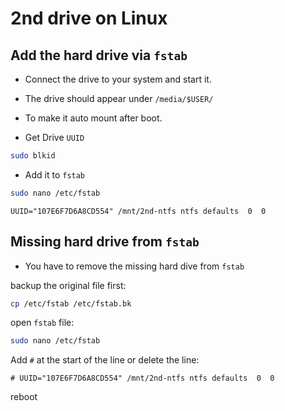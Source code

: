 # 2nd drive on Linux


## Add the hard drive via `fstab`

- Connect the drive to your system and start it.

- The drive should appear under `/media/$USER/`

- To make it auto mount after boot.

- Get Drive `UUID`

```sh
sudo blkid
```

- Add it to `fstab`

```sh
sudo nano /etc/fstab
```

```
UUID="107E6F7D6A8CD554" /mnt/2nd-ntfs ntfs defaults  0  0
```

## Missing hard drive from `fstab`

- You have to remove the missing hard dive from `fstab`

backup the original file first:

```sh
cp /etc/fstab /etc/fstab.bk
```

open `fstab` file:

```sh
sudo nano /etc/fstab
```

Add `#` at the start of the line or delete the line:

```
# UUID="107E6F7D6A8CD554" /mnt/2nd-ntfs ntfs defaults  0  0
```

reboot